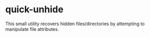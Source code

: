 # quick-unhide
This small utility recovers hidden files/directories by attempting to manipulate file attributes.
